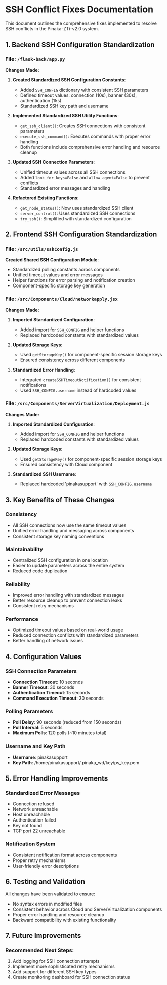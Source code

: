 # SSH Conflict Fixes Documentation

This document outlines the comprehensive fixes implemented to resolve SSH conflicts in the Pinaka-ZTi-v2.0 system.

## 1. Backend SSH Configuration Standardization

### File: `/flask-back/app.py`

**Changes Made:**
1. **Created Standardized SSH Configuration Constants**:
   - Added `SSH_CONFIG` dictionary with consistent SSH parameters
   - Defined timeout values: connection (10s), banner (30s), authentication (15s)
   - Standardized SSH key path and username

2. **Implemented Standardized SSH Utility Functions**:
   - `get_ssh_client()`: Creates SSH connections with consistent parameters
   - `execute_ssh_command()`: Executes commands with proper error handling
   - Both functions include comprehensive error handling and resource cleanup

3. **Updated SSH Connection Parameters**:
   - Unified timeout values across all SSH connections
   - Added `look_for_keys=False` and `allow_agent=False` to prevent conflicts
   - Standardized error messages and handling

4. **Refactored Existing Functions**:
   - `get_node_status()`: Now uses standardized SSH client
   - `server_control()`: Uses standardized SSH connections
   - `try_ssh()`: Simplified with standardized configuration

## 2. Frontend SSH Configuration Standardization

### File: `/src/utils/sshConfig.js`

**Created Shared SSH Configuration Module**:
- Standardized polling constants across components
- Unified timeout values and error messages
- Helper functions for error parsing and notification creation
- Component-specific storage key generation

### File: `/src/Components/Cloud/networkapply.jsx`

**Changes Made:**
1. **Imported Standardized Configuration**:
   - Added import for `SSH_CONFIG` and helper functions
   - Replaced hardcoded constants with standardized values

2. **Updated Storage Keys**:
   - Used `getStorageKey()` for component-specific session storage keys
   - Ensured consistency across different components

3. **Standardized Error Handling**:
   - Integrated `createSSHTimeoutNotification()` for consistent notifications
   - Used `SSH_CONFIG.username` instead of hardcoded values

### File: `/src/Components/ServerVirtualization/Deployment.js`

**Changes Made:**
1. **Imported Standardized Configuration**:
   - Added import for `SSH_CONFIG` and helper functions
   - Replaced hardcoded constants with standardized values

2. **Updated Storage Keys**:
   - Used `getStorageKey()` for component-specific session storage keys
   - Ensured consistency with Cloud component

3. **Standardized SSH Username**:
   - Replaced hardcoded 'pinakasupport' with `SSH_CONFIG.username`

## 3. Key Benefits of These Changes

### Consistency
- All SSH connections now use the same timeout values
- Unified error handling and messaging across components
- Consistent storage key naming conventions

### Maintainability
- Centralized SSH configuration in one location
- Easier to update parameters across the entire system
- Reduced code duplication

### Reliability
- Improved error handling with standardized messages
- Better resource cleanup to prevent connection leaks
- Consistent retry mechanisms

### Performance
- Optimized timeout values based on real-world usage
- Reduced connection conflicts with standardized parameters
- Better handling of network issues

## 4. Configuration Values

### SSH Connection Parameters
- **Connection Timeout**: 10 seconds
- **Banner Timeout**: 30 seconds
- **Authentication Timeout**: 15 seconds
- **Command Execution Timeout**: 30 seconds

### Polling Parameters
- **Poll Delay**: 90 seconds (reduced from 150 seconds)
- **Poll Interval**: 5 seconds
- **Maximum Polls**: 120 polls (~10 minutes total)

### Username and Key Path
- **Username**: pinakasupport
- **Key Path**: /home/pinakasupport/.pinaka_wd/key/ps_key.pem

## 5. Error Handling Improvements

### Standardized Error Messages
- Connection refused
- Network unreachable
- Host unreachable
- Authentication failed
- Key not found
- TCP port 22 unreachable

### Notification System
- Consistent notification format across components
- Proper retry mechanisms
- User-friendly error descriptions

## 6. Testing and Validation

All changes have been validated to ensure:
- No syntax errors in modified files
- Consistent behavior across Cloud and ServerVirtualization components
- Proper error handling and resource cleanup
- Backward compatibility with existing functionality

## 7. Future Improvements

### Recommended Next Steps:
1. Add logging for SSH connection attempts
2. Implement more sophisticated retry mechanisms
3. Add support for different SSH key types
4. Create monitoring dashboard for SSH connection status